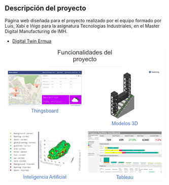 ## Descripción del proyecto

Página web diseñada para el proyecto realizado por el equipo formado por Luis, Xabi e Iñigo para la asignatura Tecnologias Industriales, en el Master Digital Manufacturing de IMH.

* [Digital Twin Ermua](https://inigozalaya.github.io/)

![alt text](https://github.com/InigoZalaya/Proyecto-Tecnologias-Industriales/blob/main/PaginaWeb/WebPage%20screenshot.png)
